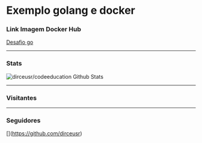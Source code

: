 # Exemplo golang e docker


### Link Imagem Docker Hub
[Desafio go](https://hub.docker.com/r/dirceusr/codeeducation)
___
### Stats
<img aling="left" alt="dirceusr/codeeducation Github Stats" 
src="https://github-readme-stats.vercel.app/api?username=dirceusr&show_icons=true"/>    
___
### Visitantes
[](https://visitor-badge.laobi.icu/badge?page_id=dirceusr)
___
### Seguidores
[[](https://img.shields.io/github/followers/dirceusr?label=Follow&style=social)](https://github.com/dirceusr)
     


